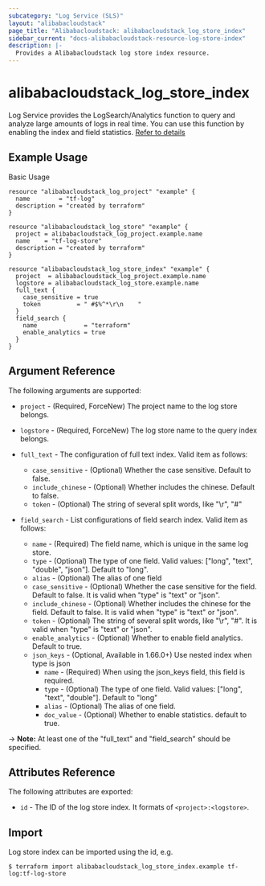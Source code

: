 ```yaml
---
subcategory: "Log Service (SLS)"
layout: "alibabacloudstack"
page_title: "Alibabacloudstack: alibabacloudstack_log_store_index"
sidebar_current: "docs-alibabacloudstack-resource-log-store-index"
description: |-
  Provides a Alibabacloudstack log store index resource.
---
```


# alibabacloudstack\_log\_store\_index

Log Service provides the LogSearch/Analytics function to query and analyze large amounts of logs in real time.
You can use this function by enabling the index and field statistics. [Refer to details](https://www.alibabacloud.com/help/doc-detail/43772.htm)

## Example Usage

Basic Usage

```
resource "alibabacloudstack_log_project" "example" {
  name        = "tf-log"
  description = "created by terraform"
}

resource "alibabacloudstack_log_store" "example" {
  project = alibabacloudstack_log_project.example.name
  name    = "tf-log-store"
  description = "created by terraform"
}

resource "alibabacloudstack_log_store_index" "example" {
  project  = alibabacloudstack_log_project.example.name
  logstore = alibabacloudstack_log_store.example.name
  full_text {
    case_sensitive = true
    token          = " #$%^*\r\n	"
  }
  field_search {
    name             = "terraform"
    enable_analytics = true
  }
}
```


## Argument Reference

The following arguments are supported:

* `project` - (Required, ForceNew) The project name to the log store belongs.
* `logstore` - (Required, ForceNew) The log store name to the query index belongs.
* `full_text` - The configuration of full text index. Valid item as follows:

    * `case_sensitive` - (Optional) Whether the case sensitive. Default to false.
    * `include_chinese` - (Optional) Whether includes the chinese. Default to false.
    * `token` - (Optional) The string of several split words, like "\r", "#"

* `field_search` - List configurations of field search index. Valid item as follows:

    * `name` - (Required) The field name, which is unique in the same log store.
    * `type` - (Optional) The type of one field. Valid values: ["long", "text", "double", "json"]. Default to "long".
    * `alias` - (Optional) The alias of one field
    * `case_sensitive` - (Optional) Whether the case sensitive for the field. Default to false. It is valid when "type" is "text" or "json".
    * `include_chinese` - (Optional) Whether includes the chinese for the field. Default to false. It is valid when "type" is "text" or "json".
    * `token` - (Optional) The string of several split words, like "\r", "#". It is valid when "type" is "text" or "json".
    * `enable_analytics` - (Optional) Whether to enable field analytics. Default to true.
    * `json_keys` - (Optional, Available in 1.66.0+) Use nested index when type is json
        * `name` - (Required) When using the json_keys field, this field is required.
        * `type` - (Optional) The type of one field. Valid values: ["long", "text", "double"]. Default to "long"
        * `alias` - (Optional) The alias of one field.
        * `doc_value` - (Optional) Whether to enable statistics. default to true.

-> **Note:** At least one of the "full_text" and "field_search" should be specified.

## Attributes Reference

The following attributes are exported:

* `id` - The ID of the log store index. It formats of `<project>:<logstore>`.

## Import

Log store index can be imported using the id, e.g.

```
$ terraform import alibabacloudstack_log_store_index.example tf-log:tf-log-store
```

